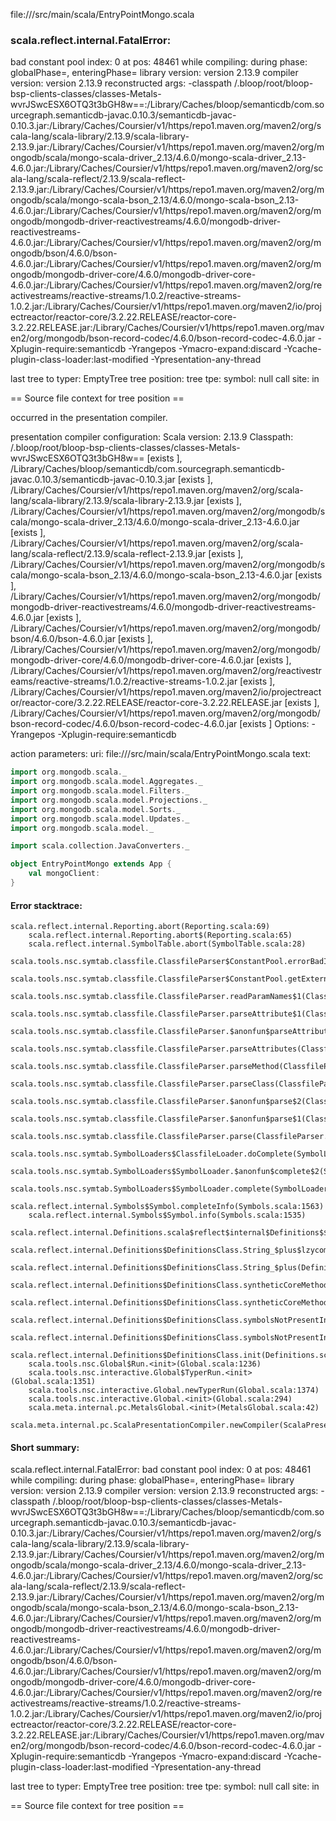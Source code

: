 file://<WORKSPACE>/src/main/scala/EntryPointMongo.scala
### scala.reflect.internal.FatalError: 
  bad constant pool index: 0 at pos: 48461
     while compiling: <no file>
        during phase: globalPhase=<no phase>, enteringPhase=<some phase>
     library version: version 2.13.9
    compiler version: version 2.13.9
  reconstructed args: -classpath <WORKSPACE>/.bloop/root/bloop-bsp-clients-classes/classes-Metals-wvrJSwcESX6OTQ3t3bGH8w==:<HOME>/Library/Caches/bloop/semanticdb/com.sourcegraph.semanticdb-javac.0.10.3/semanticdb-javac-0.10.3.jar:<HOME>/Library/Caches/Coursier/v1/https/repo1.maven.org/maven2/org/scala-lang/scala-library/2.13.9/scala-library-2.13.9.jar:<HOME>/Library/Caches/Coursier/v1/https/repo1.maven.org/maven2/org/mongodb/scala/mongo-scala-driver_2.13/4.6.0/mongo-scala-driver_2.13-4.6.0.jar:<HOME>/Library/Caches/Coursier/v1/https/repo1.maven.org/maven2/org/scala-lang/scala-reflect/2.13.9/scala-reflect-2.13.9.jar:<HOME>/Library/Caches/Coursier/v1/https/repo1.maven.org/maven2/org/mongodb/scala/mongo-scala-bson_2.13/4.6.0/mongo-scala-bson_2.13-4.6.0.jar:<HOME>/Library/Caches/Coursier/v1/https/repo1.maven.org/maven2/org/mongodb/mongodb-driver-reactivestreams/4.6.0/mongodb-driver-reactivestreams-4.6.0.jar:<HOME>/Library/Caches/Coursier/v1/https/repo1.maven.org/maven2/org/mongodb/bson/4.6.0/bson-4.6.0.jar:<HOME>/Library/Caches/Coursier/v1/https/repo1.maven.org/maven2/org/mongodb/mongodb-driver-core/4.6.0/mongodb-driver-core-4.6.0.jar:<HOME>/Library/Caches/Coursier/v1/https/repo1.maven.org/maven2/org/reactivestreams/reactive-streams/1.0.2/reactive-streams-1.0.2.jar:<HOME>/Library/Caches/Coursier/v1/https/repo1.maven.org/maven2/io/projectreactor/reactor-core/3.2.22.RELEASE/reactor-core-3.2.22.RELEASE.jar:<HOME>/Library/Caches/Coursier/v1/https/repo1.maven.org/maven2/org/mongodb/bson-record-codec/4.6.0/bson-record-codec-4.6.0.jar -Xplugin-require:semanticdb -Yrangepos -Ymacro-expand:discard -Ycache-plugin-class-loader:last-modified -Ypresentation-any-thread

  last tree to typer: EmptyTree
       tree position: <unknown>
            tree tpe: <notype>
              symbol: null
           call site: <none> in <none>

== Source file context for tree position ==



occurred in the presentation compiler.

presentation compiler configuration:
Scala version: 2.13.9
Classpath:
<WORKSPACE>/.bloop/root/bloop-bsp-clients-classes/classes-Metals-wvrJSwcESX6OTQ3t3bGH8w== [exists ], <HOME>/Library/Caches/bloop/semanticdb/com.sourcegraph.semanticdb-javac.0.10.3/semanticdb-javac-0.10.3.jar [exists ], <HOME>/Library/Caches/Coursier/v1/https/repo1.maven.org/maven2/org/scala-lang/scala-library/2.13.9/scala-library-2.13.9.jar [exists ], <HOME>/Library/Caches/Coursier/v1/https/repo1.maven.org/maven2/org/mongodb/scala/mongo-scala-driver_2.13/4.6.0/mongo-scala-driver_2.13-4.6.0.jar [exists ], <HOME>/Library/Caches/Coursier/v1/https/repo1.maven.org/maven2/org/scala-lang/scala-reflect/2.13.9/scala-reflect-2.13.9.jar [exists ], <HOME>/Library/Caches/Coursier/v1/https/repo1.maven.org/maven2/org/mongodb/scala/mongo-scala-bson_2.13/4.6.0/mongo-scala-bson_2.13-4.6.0.jar [exists ], <HOME>/Library/Caches/Coursier/v1/https/repo1.maven.org/maven2/org/mongodb/mongodb-driver-reactivestreams/4.6.0/mongodb-driver-reactivestreams-4.6.0.jar [exists ], <HOME>/Library/Caches/Coursier/v1/https/repo1.maven.org/maven2/org/mongodb/bson/4.6.0/bson-4.6.0.jar [exists ], <HOME>/Library/Caches/Coursier/v1/https/repo1.maven.org/maven2/org/mongodb/mongodb-driver-core/4.6.0/mongodb-driver-core-4.6.0.jar [exists ], <HOME>/Library/Caches/Coursier/v1/https/repo1.maven.org/maven2/org/reactivestreams/reactive-streams/1.0.2/reactive-streams-1.0.2.jar [exists ], <HOME>/Library/Caches/Coursier/v1/https/repo1.maven.org/maven2/io/projectreactor/reactor-core/3.2.22.RELEASE/reactor-core-3.2.22.RELEASE.jar [exists ], <HOME>/Library/Caches/Coursier/v1/https/repo1.maven.org/maven2/org/mongodb/bson-record-codec/4.6.0/bson-record-codec-4.6.0.jar [exists ]
Options:
-Yrangepos -Xplugin-require:semanticdb


action parameters:
uri: file://<WORKSPACE>/src/main/scala/EntryPointMongo.scala
text:
```scala
import org.mongodb.scala._
import org.mongodb.scala.model.Aggregates._
import org.mongodb.scala.model.Filters._
import org.mongodb.scala.model.Projections._
import org.mongodb.scala.model.Sorts._
import org.mongodb.scala.model.Updates._
import org.mongodb.scala.model._

import scala.collection.JavaConverters._

object EntryPointMongo extends App {
    val mongoClient:
}

```



#### Error stacktrace:

```
scala.reflect.internal.Reporting.abort(Reporting.scala:69)
	scala.reflect.internal.Reporting.abort$(Reporting.scala:65)
	scala.reflect.internal.SymbolTable.abort(SymbolTable.scala:28)
	scala.tools.nsc.symtab.classfile.ClassfileParser$ConstantPool.errorBadIndex(ClassfileParser.scala:408)
	scala.tools.nsc.symtab.classfile.ClassfileParser$ConstantPool.getExternalName(ClassfileParser.scala:263)
	scala.tools.nsc.symtab.classfile.ClassfileParser.readParamNames$1(ClassfileParser.scala:842)
	scala.tools.nsc.symtab.classfile.ClassfileParser.parseAttribute$1(ClassfileParser.scala:848)
	scala.tools.nsc.symtab.classfile.ClassfileParser.$anonfun$parseAttributes$6(ClassfileParser.scala:925)
	scala.tools.nsc.symtab.classfile.ClassfileParser.parseAttributes(ClassfileParser.scala:1497)
	scala.tools.nsc.symtab.classfile.ClassfileParser.parseMethod(ClassfileParser.scala:625)
	scala.tools.nsc.symtab.classfile.ClassfileParser.parseClass(ClassfileParser.scala:548)
	scala.tools.nsc.symtab.classfile.ClassfileParser.$anonfun$parse$2(ClassfileParser.scala:175)
	scala.tools.nsc.symtab.classfile.ClassfileParser.$anonfun$parse$1(ClassfileParser.scala:160)
	scala.tools.nsc.symtab.classfile.ClassfileParser.parse(ClassfileParser.scala:143)
	scala.tools.nsc.symtab.SymbolLoaders$ClassfileLoader.doComplete(SymbolLoaders.scala:342)
	scala.tools.nsc.symtab.SymbolLoaders$SymbolLoader.$anonfun$complete$2(SymbolLoaders.scala:249)
	scala.tools.nsc.symtab.SymbolLoaders$SymbolLoader.complete(SymbolLoaders.scala:247)
	scala.reflect.internal.Symbols$Symbol.completeInfo(Symbols.scala:1563)
	scala.reflect.internal.Symbols$Symbol.info(Symbols.scala:1535)
	scala.reflect.internal.Definitions.scala$reflect$internal$Definitions$$enterNewMethod(Definitions.scala:48)
	scala.reflect.internal.Definitions$DefinitionsClass.String_$plus$lzycompute(Definitions.scala:1261)
	scala.reflect.internal.Definitions$DefinitionsClass.String_$plus(Definitions.scala:1261)
	scala.reflect.internal.Definitions$DefinitionsClass.syntheticCoreMethods$lzycompute(Definitions.scala:1583)
	scala.reflect.internal.Definitions$DefinitionsClass.syntheticCoreMethods(Definitions.scala:1565)
	scala.reflect.internal.Definitions$DefinitionsClass.symbolsNotPresentInBytecode$lzycompute(Definitions.scala:1596)
	scala.reflect.internal.Definitions$DefinitionsClass.symbolsNotPresentInBytecode(Definitions.scala:1596)
	scala.reflect.internal.Definitions$DefinitionsClass.init(Definitions.scala:1652)
	scala.tools.nsc.Global$Run.<init>(Global.scala:1236)
	scala.tools.nsc.interactive.Global$TyperRun.<init>(Global.scala:1351)
	scala.tools.nsc.interactive.Global.newTyperRun(Global.scala:1374)
	scala.tools.nsc.interactive.Global.<init>(Global.scala:294)
	scala.meta.internal.pc.MetalsGlobal.<init>(MetalsGlobal.scala:42)
	scala.meta.internal.pc.ScalaPresentationCompiler.newCompiler(ScalaPresentationCompiler.scala:514)
```
#### Short summary: 

scala.reflect.internal.FatalError: 
  bad constant pool index: 0 at pos: 48461
     while compiling: <no file>
        during phase: globalPhase=<no phase>, enteringPhase=<some phase>
     library version: version 2.13.9
    compiler version: version 2.13.9
  reconstructed args: -classpath <WORKSPACE>/.bloop/root/bloop-bsp-clients-classes/classes-Metals-wvrJSwcESX6OTQ3t3bGH8w==:<HOME>/Library/Caches/bloop/semanticdb/com.sourcegraph.semanticdb-javac.0.10.3/semanticdb-javac-0.10.3.jar:<HOME>/Library/Caches/Coursier/v1/https/repo1.maven.org/maven2/org/scala-lang/scala-library/2.13.9/scala-library-2.13.9.jar:<HOME>/Library/Caches/Coursier/v1/https/repo1.maven.org/maven2/org/mongodb/scala/mongo-scala-driver_2.13/4.6.0/mongo-scala-driver_2.13-4.6.0.jar:<HOME>/Library/Caches/Coursier/v1/https/repo1.maven.org/maven2/org/scala-lang/scala-reflect/2.13.9/scala-reflect-2.13.9.jar:<HOME>/Library/Caches/Coursier/v1/https/repo1.maven.org/maven2/org/mongodb/scala/mongo-scala-bson_2.13/4.6.0/mongo-scala-bson_2.13-4.6.0.jar:<HOME>/Library/Caches/Coursier/v1/https/repo1.maven.org/maven2/org/mongodb/mongodb-driver-reactivestreams/4.6.0/mongodb-driver-reactivestreams-4.6.0.jar:<HOME>/Library/Caches/Coursier/v1/https/repo1.maven.org/maven2/org/mongodb/bson/4.6.0/bson-4.6.0.jar:<HOME>/Library/Caches/Coursier/v1/https/repo1.maven.org/maven2/org/mongodb/mongodb-driver-core/4.6.0/mongodb-driver-core-4.6.0.jar:<HOME>/Library/Caches/Coursier/v1/https/repo1.maven.org/maven2/org/reactivestreams/reactive-streams/1.0.2/reactive-streams-1.0.2.jar:<HOME>/Library/Caches/Coursier/v1/https/repo1.maven.org/maven2/io/projectreactor/reactor-core/3.2.22.RELEASE/reactor-core-3.2.22.RELEASE.jar:<HOME>/Library/Caches/Coursier/v1/https/repo1.maven.org/maven2/org/mongodb/bson-record-codec/4.6.0/bson-record-codec-4.6.0.jar -Xplugin-require:semanticdb -Yrangepos -Ymacro-expand:discard -Ycache-plugin-class-loader:last-modified -Ypresentation-any-thread

  last tree to typer: EmptyTree
       tree position: <unknown>
            tree tpe: <notype>
              symbol: null
           call site: <none> in <none>

== Source file context for tree position ==

